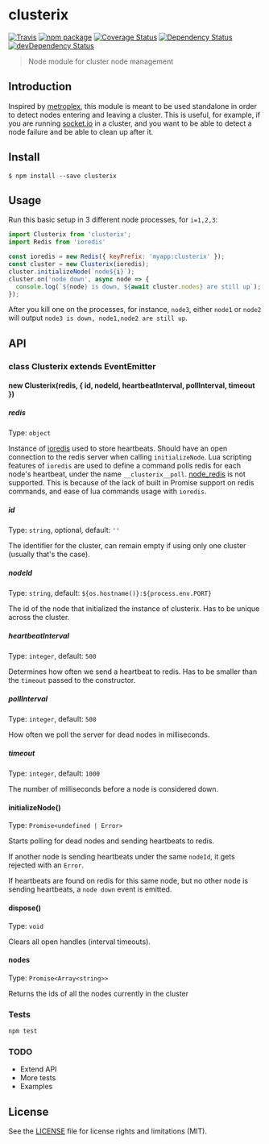 # clusterix

[![Travis][build-badge]][build]
[![npm package][npm-badge]][npm]
[![Coverage Status][coveralls-badge]][coveralls]
[![Dependency Status][dependency-status-badge]][dependency-status]
[![devDependency Status][dev-dependency-status-badge]][dev-dependency-status]

> Node module for cluster node management

## Introduction

Inspired by [metroplex](https://github.com/primus/metroplex), this module is meant to be used standalone in order to detect nodes entering and leaving a cluster. This is useful, for example, if you are running [socket.io](https://github.com/socketio/socket.io) in a cluster, and you want to be able to detect a node failure and be able to clean up after it.

## Install

```
$ npm install --save clusterix
```

## Usage

Run this basic setup in 3 different node processes, for `i=1,2,3`:

```js
import Clusterix from 'clusterix';
import Redis from 'ioredis'

const ioredis = new Redis({ keyPrefix: 'myapp:clusterix' });
const cluster = new Clusterix(ioredis);
cluster.initializeNode(`node${i}`);
cluster.on('node down', async node => {
  console.log(`${node} is down, ${await cluster.nodes} are still up`);
});
```

After you kill one on the processes, for instance, `node3`, either `node1` or `node2` will output `node3 is down, node1,node2 are still up`.

## API

### class Clusterix extends EventEmitter

#### new Clusterix(redis, { id, nodeId, heartbeatInterval, pollInterval, timeout })

##### redis

Type: `object`

Instance of [ioredis](https://github.com/luin/ioredis) used to store heartbeats. Should have an open connection to the redis server when calling `initializeNode`. Lua scripting features of `ioredis` are used to define a command polls redis for each node's heartbeat, under the name `__clusterix__poll`.
[node\_redis](https://github.com/NodeRedis/node_redis) is not supported. This is because of the lack of built in Promise support on redis commands, and ease of lua commands usage with `ioredis`.

##### id

Type: `string`, optional, default: `''`

The identifier for the cluster, can remain empty if using only one cluster (usually that's the case).

##### nodeId

Type: `string`, default: `${os.hostname()}:${process.env.PORT}`

The id of the node that initialized the instance of clusterix. Has to be unique across the cluster.

##### heartbeatInterval

Type: `integer`, default: `500`

Determines how often we send a heartbeat to redis. Has to be smaller than the `timeout` passed to the constructor.

##### pollInterval

Type: `integer`, default: `500`

How often we poll the server for dead nodes in milliseconds.

##### timeout

Type: `integer`, default: `1000`

The number of milliseconds before a node is considered down.

#### initializeNode()

Type: `Promise<undefined | Error>`

Starts polling for dead nodes and sending heartbeats to redis. 

If another node is sending heartbeats under the same `nodeId`, it gets rejected with an `Error`.

If heartbeats are found on redis for this same node, but no other node is sending heartbeats, a `node down` event is emitted.

#### dispose()

Type: `void`

Clears all open handles (interval timeouts).

#### nodes

Type: `Promise<Array<string>>`

Returns the ids of all the nodes currently in the cluster

####

### Tests

```js
npm test
```

### TODO

* Extend API
* More tests
* Examples

## License

See the [LICENSE](LICENSE.md) file for license rights and limitations (MIT).

[build-badge]: https://img.shields.io/travis/dotcore64/clusterix/master.svg?style=flat-square
[build]: https://travis-ci.org/dotcore64/clusterix

[npm-badge]: https://img.shields.io/npm/v/clusterix.svg?style=flat-square
[npm]: https://www.npmjs.org/package/clusterix

[coveralls-badge]: https://img.shields.io/coveralls/dotcore64/clusterix/master.svg?style=flat-square
[coveralls]: https://coveralls.io/r/dotcore64/clusterix

[dependency-status-badge]: https://david-dm.org/dotcore64/clusterix.svg?style=flat-square
[dependency-status]: https://david-dm.org/dotcore64/clusterix

[dev-dependency-status-badge]: https://david-dm.org/dotcore64/clusterix/dev-status.svg?style=flat-square
[dev-dependency-status]: https://david-dm.org/dotcore64/clusterix#info=devDependencies

